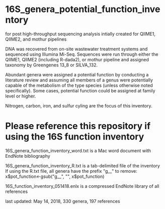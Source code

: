 # 16S_genera_potential_function_inventory
 for post high-throughput sequencing analysis
 intially created for QIIME1, QIIME2, and mothur pipelines

DNA was recovered from on-site wastewater treatment systems and sequenced using Illumina Mi-Seq. Sequences were run through either the QIIME1, QIIME2 (including R-dada2), or mothur pipeline and assigned taxonomy by Greengenes 13_8 or SILVA_132. 

Abundant genera were assigned a potential function by conducting a literature review and assuming all members of a genus were potentially capable of the metabolism of the type species (unless otherwise noted specifically). Some cases, potential function could be assigned at family level or higher. 

Nitrogen, carbon, iron, and sulfur cyling are the focus of this inventory. 

# Please reference this repository if using the 16S function inventory 

16S_genera_function_inventory_word.txt is a Mac word document with EndNote bibliography

16S_genera_function_inventory_R.txt is a tab-delimited file of the inventory
     If using the R.txt file, all genera have the prefix "g__" to remove: 
           x$pot_function<-gsub("g__", "", x$pot_function)

16S_function_inventory_051418.enlx is a compressed EndNote library of all references 

last updated: May 14, 2018, 330 genera, 197 references
